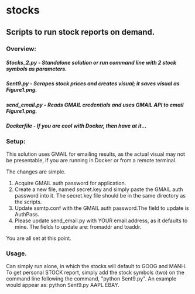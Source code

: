 # stocks
## Scripts to run stock reports on demand.
### Overview:
##### Stocks_2.py - Standalone solution or run command line with 2 stock symbols as parameters.
##### Sent9.py - Scrapes stock prices and creates visual; it saves visual as Figure1.png.
##### send_email.py - Reads GMAIL credentials and uses GMAIL API to email Figure1.png.
##### Dockerfile - If you are cool with Docker, then have at it...
### Setup:
This solution uses GMAIL for emailing results, as the actual visual may not be presentable, if you are running in Docker or from a remote terminal. 

The changes are simple.
1. Acquire GMAIL auth password for application.
2. Create a new file, named secret.key and simply paste the GMAIL auth password into it. The secret.key file should be in the same directory as the scripts.
3. Update ssmtp.conf with the GMAIL auth password.The field to update is AuthPass.
4. Please update send_email.py with YOUR email address, as it defaults to mine. The fields to update are: fromaddr and toaddr.

You are all set at this point.
### Usage.
Can simply run alone, in which the stocks will default to GOOG and MANH. To get personal STOCK report, simply add the stock symbols (two) on the command line following the command, "python Sent9.py". An example would appear as: python Sent9.py AAPL EBAY.
